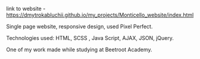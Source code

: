 link to website - https://dmytrokabluchii.github.io/my_projects/Monticello_website/index.html

Single page website, responsive design, used Pixel Perfect.

Technologies used: HTML, SCSS , Java Script, AJAX, JSON, jQuery.

One of my work made while studying at Beetroot Academy.
